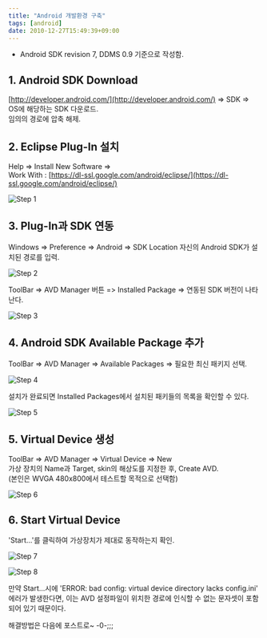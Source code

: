 ```yaml
---
title: "Android 개발환경 구축"
tags: [android]
date: 2010-12-27T15:49:39+09:00
---
```


* Android SDK revision 7, DDMS 0.9 기준으로 작성함.  
  
  

## 1. Android SDK Download
[http://developer.android.com/](http://developer.android.com/) => SDK => OS에 해당하는 SDK 다운로드.  
임의의 경로에 압축 해제.  
  
  

## 2. Eclipse Plug-In 설치
Help => Install New Software =>  
Work With : [https://dl-ssl.google.com/android/eclipse/](https://dl-ssl.google.com/android/eclipse/)  

![Step 1](../assets/images/2010-12-27-201011231317.jpg)
  

## 3. Plug-In과 SDK 연동
Windows => Preference => Android => SDK Location 자신의 Android SDK가 설치된 경로를 입력.  

![Step 2](../assets/images/2010-12-27-201011231318.jpg)
  
ToolBar => AVD Manager 버튼 => Installed Package => 연동된 SDK 버전이 나타난다.  

![Step 3](../assets/images/2010-12-27-201011231322.jpg)
  

## 4. Android SDK Available Package 추가
ToolBar => AVD Manager => Available Packages => 필요한 최신 패키지 선택.  

![Step 4](../assets/images/2010-12-27-201011231324.jpg)
  
설치가 완료되면 Installed Packages에서 설치된 패키들의 목록을 확인할 수 있다.  

![Step 5](../assets/images/2010-12-27-201011231325.jpg)
  

## 5. Virtual Device 생성
ToolBar => AVD Manager => Virtual Device => New  
가상 장치의 Name과 Target, skin의 해상도를 지정한 후, Create AVD.  
(본인은 WVGA 480x800에서 테스트할 목적으로 선택함)  

![Step 6](../assets/images/2010-12-27-201011231327.jpg)
  

## 6. Start Virtual Device
'Start...'를 클릭하여 가상장치가 제대로 동작하는지 확인.  

![Step 7](../assets/images/2010-12-27-201011231329.jpg)
  
![Step 8](../assets/images/2010-12-27-201011231330.jpg)
  
만약 Start...시에 'ERROR: bad config: virtual device directory lacks config.ini' 에러가 발생한다면, 이는 AVD 설정파일이 위치한 경로에 인식할 수 없는 문자셋이 포함되어 있기 때문이다.  
  
해결방법은 다음에 포스트로~ -0-;;;
